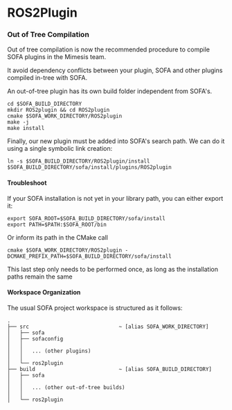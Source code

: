 # ROS2Plugin

### Out of Tree Compilation

Out of tree compilation is now the recommended procedure to compile SOFA plugins in the Mimesis team.

It avoid dependency conflicts between your plugin, SOFA and other plugins compiled in-tree with SOFA.

An out-of-tree plugin has its own build folder independent from SOFA's.

```
cd $SOFA_BUILD_DIRECTORY
mkdir ROS2plugin && cd ROS2plugin
cmake $SOFA_WORK_DIRECTORY/ROS2plugin
make -j
make install
```

Finally, our new plugin must be added into SOFA's search path.
We can do it using a single symbolic link creation:
```
ln -s $SOFA_BUILD_DIRECTORY/ROS2plugin/install $SOFA_BUILD_DIRECTORY/sofa/install/plugins/ROS2plugin
```

#### Troubleshoot

If your SOFA installation is not yet in your library path, you can either export it:
```
export SOFA_ROOT=$SOFA_BUILD_DIRECTORY/sofa/install
export PATH=$PATH:$SOFA_ROOT/bin
```

Or inform its path in the CMake call

```
cmake $SOFA_WORK_DIRECTORY/ROS2plugin -DCMAKE_PREFIX_PATH=$SOFA_BUILD_DIRECTORY/sofa/install
```

This last step only needs to be performed once, as long as the installation paths remain the same


#### Workspace Organization

The usual SOFA project workspace is structured as it follows:

```
.
├── src                             ~ [alias SOFA_WORK_DIRECTORY]
│   ├── sofa
│   ├── sofaconfig
│   │
│   │   ... (other plugins)
│   │
│   └── ros2plugin
├── build                           ~ [alias SOFA_BUILD_DIRECTORY]
│   ├── sofa
│   │
│   │   ... (other out-of-tree builds)
│   │
│   └── ros2plugin
```